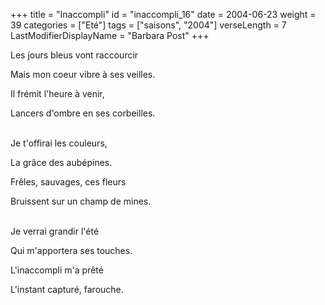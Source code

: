 +++
title = "Inaccompli"
id = "inaccompli_16"
date = 2004-06-23
weight = 39
categories = ["Eté"]
tags = ["saisons", "2004"]
verseLength = 7
LastModifierDisplayName = "Barbara Post"
+++

Les jours bleus vont raccourcir

Mais mon coeur vibre à ses veilles.

Il frémit l'heure à venir,

Lancers d'ombre en ses corbeilles.

 \
Je t'offirai les couleurs,

La grâce des aubépines.

Frêles, sauvages, ces fleurs

Bruissent sur un champ de mines.

 \
Je verrai grandir l'été

Qui m'apportera ses touches.

L'inaccompli m'a prêté

L'instant capturé, farouche.
